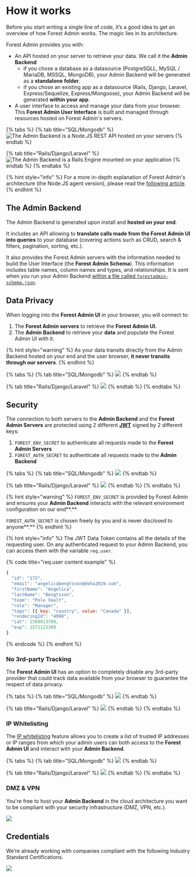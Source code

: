 # How it works

Before you start writing a single line of code, it’s a good idea to get an overview of how Forest Admin works. The magic lies in its architecture.

Forest Admin provides you with:

* An API hosted on your server to retrieve your data. We call it the **Admin Backend**
  * if you chose a database as a datasource (PostgreSQLL, MySQL / MariaDB, MSSQL, MongoDB), your Admin Backend will be generated as a **standalone folder**.
  * if you chose an existing app as a datasource (Rails, Django, Laravel, Express/Sequelize, Express/Mongoose), your Admin Backend will be generated **within your app**.
* A user interface to access and manage your data from your browser. This **Forest Admin User Interface** is built and managed through resources hosted on Forest Admin's servers.

{% tabs %}
{% tab title="SQL/Mongodb" %}
![The Admin Backend is a Node.JS REST API hosted on your servers](../../.gitbook/assets/how-it-works-2.jpg)
{% endtab %}

{% tab title="Rails/Django/Laravel" %}
![The Admin Backend is a Rails Engine mounted on your application](../../.gitbook/assets/how-it-works-3.jpg)
{% endtab %}
{% endtabs %}

{% hint style="info" %}
For a more in-depth explanation of Forest Admin's architecture (the Node.JS agent version), please read the [following article](https://medium.com/forest-admin/a-deep-dive-into-forest-admins-architecture-and-its-benefits-for-the-developers-who-trust-it-1d49212fb4b).
{% endhint %}

## The Admin Backend

The Admin Backend is generated upon install and **hosted on your end**.

It includes an API allowing to **translate calls made from the Forest Admin UI into queries** to your database (covering actions such as CRUD, search & filters, pagination, sorting, etc.).

It also provides the Forest Admin servers with the information needed to build the User Interface (the **Forest Admin Schema**). This information includes table names, column names and types, and relationships. It is sent when you run your Admin Backend [within a file called `forestadmin-schema.json`](../models/#the-forestadmin-schema-json-file).

## Data Privacy

When logging into the **Forest Admin UI** in your browser, you will connect to:

1. The **Forest Admin servers** to retrieve the **Forest Admin UI.**
2. The **Admin Backend** to retrieve your **data** and populate the Forest Admin UI with it.

{% hint style="warning" %}
As your data transits directly from the Admin Backend hosted on your end and the user browser, **it never transits through our servers**.
{% endhint %}

{% tabs %}
{% tab title="SQL/Mongodb" %}
![](../../.gitbook/assets/how-it-works-4.jpg)
{% endtab %}

{% tab title="Rails/Django/Laravel" %}
![](../../.gitbook/assets/how-it-works-3.jpg)
{% endtab %}
{% endtabs %}

## Security

The connection to both servers to the **Admin Backend** and the **Forest Admin Servers** are protected using 2 different [**JWT**](https://jwt.io/) signed by 2 different keys:

1. `FOREST_ENV_SECRET` to authenticate all requests made to the **Forest Admin Servers**
2. `FOREST_AUTH_SECRET` to authenticate all requests made to the **Admin Backend**

{% tabs %}
{% tab title="SQL/Mongodb" %}
![](../../.gitbook/assets/how-it-works-5.jpg)
{% endtab %}

{% tab title="Rails/Django/Laravel" %}
![](../../.gitbook/assets/how-it-works-6.jpg)
{% endtab %}
{% endtabs %}

{% hint style="warning" %}
`FOREST_ENV_SECRET` is provided by Forest Admin and ensures your **Admin Backend** interacts with the relevant environment configuration on our end\*\*.\*\*

`FOREST_AUTH_SECRET` is chosen freely by you and is never disclosed to anyone\*\*.\*\*
{% endhint %}

{% hint style="info" %}
The JWT Data Token contains all the details of the requesting user. On any authenticated request to your Admin Backend, you can access them with the variable `req.user`.

{% code title="req.user content example" %}
```javascript
{
  "id": "172",
  "email": "angelicabengtsson@doha2019.com",
  "firstName": "Angelica",
  "lastName": "Bengtsson",
  "team": "Pole Vault",
  "role": "Manager",
  "tags": [{ key: "country", value: "Canada" }],
  "renderingId": "4998",
  "iat": 1569913709,
  "exp": 1571123309
}
```
{% endcode %}
{% endhint %}

### **No 3rd-party Tracking**

The **Forest Admin UI** has an option to completely disable any 3rd-party provider that could track data available from your browser to guarantee the respect of data privacy.

{% tabs %}
{% tab title="SQL/Mongodb" %}
![](../../.gitbook/assets/how-it-works-7.jpg)
{% endtab %}

{% tab title="Rails/Django/Laravel" %}
![](../../.gitbook/assets/how-it-works-8.jpg)
{% endtab %}
{% endtabs %}

### IP Whitelisting

The [IP whitelisting](../../how-tos/setup/forest-admin-ip-white-listing-forest-cloud.md) feature allows you to create a list of trusted IP addresses or IP ranges from which your admin users can both access to the **Forest Admin UI** and interact with your **Admin Backend**.

{% tabs %}
{% tab title="SQL/Mongodb" %}
![](../../.gitbook/assets/how-it-works-9.jpg)
{% endtab %}

{% tab title="Rails/Django/Laravel" %}
![](../../.gitbook/assets/how-it-works-10.jpg)
{% endtab %}
{% endtabs %}

### **DMZ & VPN**

You're free to host your **Admin Backend** in the cloud architecture you want to be compliant with your security infrastructure (DMZ, VPN, etc.).﻿

![](../../.gitbook/assets/how-it-works-11.jpg)

## Credentials

We’re already working with companies compliant with the following Industry Standard Certifications.

![](<../../.gitbook/assets/image (338).png>)
